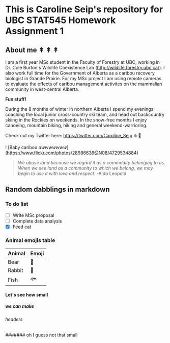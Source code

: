 # This is Caroline Seip's repository for UBC STAT545 Homework Assignment 1

## About me ↟ ↟ ↟

I am a first year MSc student in the Faculty of Forestry at UBC, working in Dr. Cole Burton's Wildlife Coexistence Lab (http://wildlife.forestry.ubc.ca/). I also work full time for the Government of Alberta as a caribou recovery biologist in Grande Prairie. For my MSc project I am using remote cameras to evaluate the effects of caribou management activites on the mammalian community in west-central Alberta. 

**Fun stuff!** 

During the 8 months of winter in northern Alberta I spend my evenings coaching the local junior cross-country ski team, and head out backcountry skiing in the Rockies on weekends. In the snow-free months I enjoy canoeing, mountain biking, hiking and general weekend-warrioring.

Check out my Twitter here: https://twitter.com/Caroline_Seip :snowflake: :evergreen_tree:

! [Baby caribou *awwwwwww*] (https://www.flickr.com/photos/28986636@N08/4729534884)

>*We abuse land because we regard it as a commodity belonging to us. When we see land as a community to which we belong, we may begin to use it with love and respect.* -Aldo Leopold

## Random dabblings in markdown

### To do list

- [ ] Write MSc proposal 
- [ ] Complete data analysis
- [x] Feed cat

### Animal emojis table

|**Animal**| **Emoji** |
|----------|-----------|
|   Bear   |  :bear:   |
|  Rabbit  |  :rabbit: |
|   Fish   |  :fish:   |

#### Let's see how small
##### we can make
###### headers
####### oh I guess not that small



